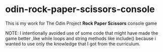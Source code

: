 # odin-rock-paper-scissors-console

This is my work for The Odin Project **Rock Paper Scissors** console game

NOTE: I intentionally avoided use of some code that might have made the game better ,like while loops and string methods like include() because i wanted to use only the knowledge that I got from the curriculum.
